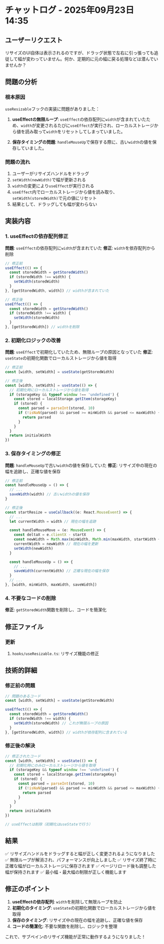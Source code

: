 # チャットログ - 2025年09月23日 14:35

## ユーザーリクエスト
リサイズのUI自体は表示されるのですが、ドラッグ状態で左右に引っ張っても追従して幅が変わっていません。何か、定期的に元の幅に戻る処理などは潜んでいませんか？

## 問題の分析

### 根本原因
`useResizable`フックの実装に問題がありました：

1. **useEffectの無限ループ**: `useEffect`の依存配列に`width`が含まれていたため、`width`が変更されるたびに`useEffect`が実行され、ローカルストレージから値を読み取って`width`をリセットしてしまっていました。

2. **保存タイミングの問題**: `handleMouseUp`で保存する際に、古い`width`の値を保存していました。

### 問題の流れ
1. ユーザーがリサイズハンドルをドラッグ
2. `setWidth(newWidth)`で幅が更新される
3. `width`の変更により`useEffect`が実行される
4. `useEffect`内でローカルストレージから値を読み取り、`setWidth(storedWidth)`で元の値にリセット
5. 結果として、ドラッグしても幅が変わらない

## 実装内容

### 1. useEffectの依存配列修正
**問題**: `useEffect`の依存配列に`width`が含まれていた
**修正**: `width`を依存配列から削除

```typescript
// 修正前
useEffect(() => {
  const storedWidth = getStoredWidth()
  if (storedWidth !== width) {
    setWidth(storedWidth)
  }
}, [getStoredWidth, width]) // widthが含まれていた

// 修正後
useEffect(() => {
  const storedWidth = getStoredWidth()
  if (storedWidth !== width) {
    setWidth(storedWidth)
  }
}, [getStoredWidth]) // widthを削除
```

### 2. 初期化ロジックの改善
**問題**: `useEffect`で初期化していたため、無限ループの原因となっていた
**修正**: `useState`の初期化関数でローカルストレージから値を取得

```typescript
// 修正前
const [width, setWidth] = useState(getStoredWidth)

// 修正後
const [width, setWidth] = useState(() => {
  // 初期化時にローカルストレージから値を取得
  if (storageKey && typeof window !== 'undefined') {
    const stored = localStorage.getItem(storageKey)
    if (stored) {
      const parsed = parseInt(stored, 10)
      if (!isNaN(parsed) && parsed >= minWidth && parsed <= maxWidth) {
        return parsed
      }
    }
  }
  return initialWidth
})
```

### 3. 保存タイミングの修正
**問題**: `handleMouseUp`で古い`width`の値を保存していた
**修正**: リサイズ中の現在の幅を追跡し、正確な値を保存

```typescript
// 修正前
const handleMouseUp = () => {
  // ...
  saveWidth(width) // 古いwidthの値を保存
}

// 修正後
const startResize = useCallback((e: React.MouseEvent) => {
  // ...
  let currentWidth = width // 現在の幅を追跡

  const handleMouseMove = (e: MouseEvent) => {
    const deltaX = e.clientX - startX
    const newWidth = Math.max(minWidth, Math.min(maxWidth, startWidth + deltaX))
    currentWidth = newWidth // 現在の幅を更新
    setWidth(newWidth)
  }

  const handleMouseUp = () => {
    // ...
    saveWidth(currentWidth) // 正確な現在の幅を保存
  }
  // ...
}, [width, minWidth, maxWidth, saveWidth])
```

### 4. 不要なコードの削除
**修正**: `getStoredWidth`関数を削除し、コードを簡潔化

## 修正ファイル

### 更新
1. `hooks/useResizable.ts`: リサイズ機能の修正

## 技術的詳細

### 修正前の問題
```typescript
// 問題のあるコード
const [width, setWidth] = useState(getStoredWidth)

useEffect(() => {
  const storedWidth = getStoredWidth()
  if (storedWidth !== width) {
    setWidth(storedWidth) // これが無限ループの原因
  }
}, [getStoredWidth, width]) // widthが依存配列に含まれている
```

### 修正後の解決
```typescript
// 修正されたコード
const [width, setWidth] = useState(() => {
  // 初期化時にのみローカルストレージから値を取得
  if (storageKey && typeof window !== 'undefined') {
    const stored = localStorage.getItem(storageKey)
    if (stored) {
      const parsed = parseInt(stored, 10)
      if (!isNaN(parsed) && parsed >= minWidth && parsed <= maxWidth) {
        return parsed
      }
    }
  }
  return initialWidth
})

// useEffectは削除（初期化はuseStateで行う）
```

## 結果
✅ リサイズハンドルをドラッグすると幅が正しく変更されるようになりました
✅ 無限ループが解消され、パフォーマンスが向上しました
✅ リサイズ終了時に正確な幅がローカルストレージに保存されます
✅ ページリロード後も調整した幅が保持されます
✅ 最小幅・最大幅の制限が正しく機能します

## 修正のポイント
1. **useEffectの依存配列**: `width`を削除して無限ループを防止
2. **初期化のタイミング**: `useState`の初期化関数でローカルストレージから値を取得
3. **保存のタイミング**: リサイズ中の現在の幅を追跡し、正確な値を保存
4. **コードの簡潔化**: 不要な関数を削除し、ロジックを整理

これで、サブペインのリサイズ機能が正常に動作するようになりました！
